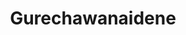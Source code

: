 --- 
title: "Gurechawanaidene"
publishdate: "2019-9-21T16:48:46+02:00"
src: "https://365manga.net/manga/gurechawanaidene"
image: "https://data.365manga.net/images/thumbnails/1765-gurechawanaidene.jpg"
description: "Tsukishita is completely dependent on his little brother. It's the first day of school, and his little brother has already had to find Tsukishita with the things he's forgotten. When a group of girls try to help him find his older brother, they mistakenly think he's Kagami's. When Kagami realizes who he is, he also remembers the day he confessed to Tsukishita. Tsukishita offhandedly said some heartless things to Kagami;…"
---